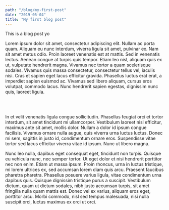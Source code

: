 ```yaml
---
path: "/blog/my-first-post"
date: "2019-05-04"
title: "My first blog post"
---
```



This is a blog post yo
<p>
Lorem ipsum dolor sit amet, consectetur adipiscing elit. Nullam ac porta quam. Aliquam eu nunc interdum, viverra ligula sit amet, pulvinar ex. Nam sit amet metus odio. Proin laoreet venenatis est at mattis. Sed in venenatis lectus. Aenean congue at turpis quis tempor. Etiam leo nisl, aliquam quis ex ut, vulputate hendrerit magna. Vivamus nec tortor a quam scelerisque sodales. Vivamus quis massa consectetur, consectetur tellus vel, iaculis nisi. Cras et sapien eget lacus efficitur gravida. Phasellus luctus erat erat, a imperdiet sapien euismod ac. Vivamus sed libero aliquam, cursus eros volutpat, commodo lacus. Nunc hendrerit sapien egestas, dignissim nunc quis, laoreet ligula. 
</p>
<br />
<br />
<p>
In et velit venenatis ligula congue sollicitudin. Phasellus feugiat orci et tortor interdum, sit amet tincidunt mi ullamcorper. Vestibulum laoreet nisl efficitur, maximus ante sit amet, mollis dolor. Nullam a dolor id ipsum congue facilisis. Vivamus ornare nulla augue, quis viverra urna luctus luctus. Donec mi sem, sagittis in justo id, condimentum ornare eros. Suspendisse vitae tortor sed lacus efficitur viverra vitae id ipsum. Nunc ut libero magna. 
</p>

Nunc leo nulla, dapibus eget consequat eget, tincidunt non turpis. Quisque eu vehicula nunc, nec semper tortor. Ut eget dolor et nisi hendrerit porttitor nec non enim. Etiam ut massa ipsum. Proin rhoncus, urna in luctus tristique, mi lorem ultrices ex, sed accumsan lorem diam quis arcu. Praesent faucibus pharetra pharetra. Phasellus posuere varius ligula, vitae condimentum urna dapibus quis. Quisque dignissim tristique purus a suscipit. Vestibulum dictum, quam ut dictum sodales, nibh justo accumsan turpis, sit amet fringilla nulla quam mattis est. Donec vel ex varius, aliquam eros eget, porttitor arcu. Morbi commodo, nisl sed tempus malesuada, nisi nulla suscipit orci, luctus maximus ex orci ut orci. 